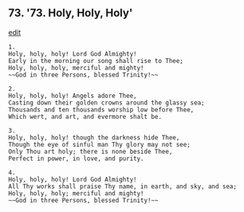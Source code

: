 
## 73.  '73. Holy, Holy, Holy'
[edit](https://docs.google.com/document/d/1B3DSbR8piXKt_OqEFvgs2%2DIXJsE0%2D6ur/edit?mode=html)






    1.
    Holy, holy, holy! Lord God Almighty!
    Early in the morning our song shall rise to Thee;
    Holy, holy, holy, merciful and mighty!
    ~~God in three Persons, blessed Trinity!~~

    2.
    Holy, holy, holy! Angels adore Thee,
    Casting down their golden crowns around the glassy sea;
    Thousands and ten thousands worship low before Thee,
    Which wert, and art, and evermore shalt be.

    3.
    Holy, holy, holy! though the darkness hide Thee,
    Though the eye of sinful man Thy glory may not see;
    Only Thou art holy; there is none beside Thee,
    Perfect in power, in love, and purity.

    4.
    Holy, holy, holy! Lord God Almighty!
    All Thy works shall praise Thy name, in earth, and sky, and sea;
    Holy, holy, holy; merciful and mighty!
    ~~God in three Persons, blessed Trinity!~~
